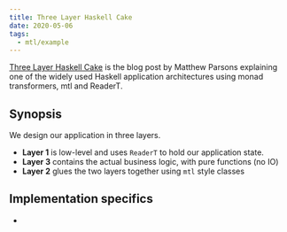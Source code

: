 ```yaml
---
title: Three Layer Haskell Cake
date: 2020-05-06
tags:
  - mtl/example
---
```


[Three Layer Haskell Cake](https://www.parsonsmatt.org/2018/03/22/three_layer_haskell_cake.html) is the blog post by Matthew Parsons explaining one of the widely used Haskell application architectures using monad transformers, mtl and ReaderT.

## Synopsis

We design our application in three layers. 

* **Layer 1** is low-level and uses `ReaderT` to hold our application state.
* **Layer 3** contains the actual business logic, with pure functions (no IO)
* **Layer 2** glues the two layers together using `mtl` style classes

## Implementation specifics

* <a997bfa5>
